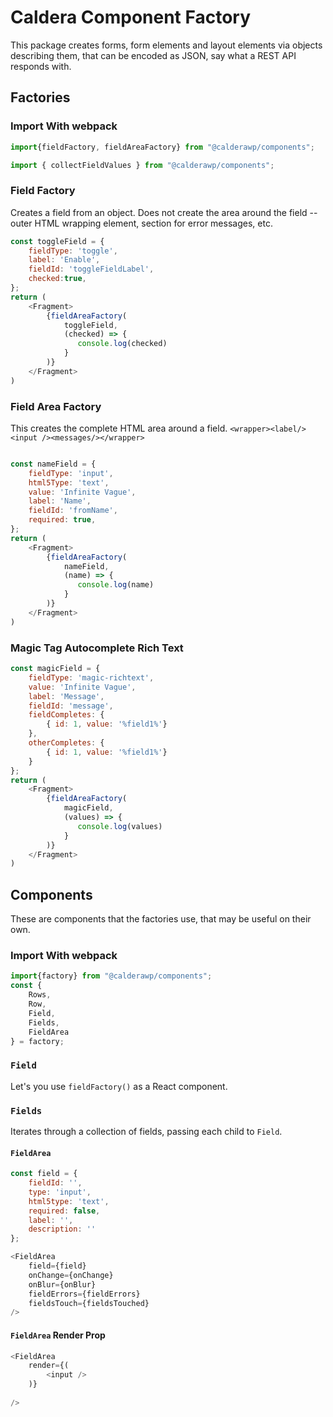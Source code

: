 # Caldera Component Factory

This package creates forms, form elements and layout elements via objects describing them, that can be encoded as JSON, say what a REST API responds with.



##  Factories


### Import With webpack
```js
import{fieldFactory, fieldAreaFactory} from "@calderawp/components";

import { collectFieldValues } from "@calderawp/components";

```

### Field Factory
Creates a field from an object. Does not create the area around the field -- outer HTML wrapping element, section for error messages, etc.

```js
const toggleField = {
	fieldType: 'toggle',
	label: 'Enable',
	fieldId: 'toggleFieldLabel',
	checked:true,
};
return (
    <Fragment>
        {fieldAreaFactory(
            toggleField,
            (checked) => {
               console.log(checked)
            }
        )}
    </Fragment>
)
```


### Field Area Factory
This creates the complete HTML area around a field. `<wrapper><label/><input /><messages/></wrapper>`

```js

const nameField = {
    fieldType: 'input',
    html5Type: 'text',
    value: 'Infinite Vague',
    label: 'Name',
    fieldId: 'fromName',
    required: true,
};
return (
    <Fragment>
        {fieldAreaFactory(
            nameField,
            (name) => {
               console.log(name)
            }
        )}
    </Fragment>
)
```

### Magic Tag Autocomplete Rich Text
```js
const magicField = {
    fieldType: 'magic-richtext',
    value: 'Infinite Vague',
    label: 'Message',
    fieldId: 'message',
    fieldCompletes: {
        { id: 1, value: '%field1%'}	
    },
    otherCompletes: {
        { id: 1, value: '%field1%'}	
    }
};
return (
    <Fragment>
        {fieldAreaFactory(
            magicField,
            (values) => {
               console.log(values)
            }
        )}
    </Fragment>
)
```

## Components
These are components that the factories use, that may be useful on their own.

### Import With webpack
```js
import{factory} from "@calderawp/components";
const { 
	Rows,
	Row, 
	Field,
	Fields,
	FieldArea
} = factory;
```
### `Field`
Let's you use `fieldFactory()` as a React component.

### `Fields`
Iterates through a collection of fields, passing each child to `Field`.

#### `FieldArea`

```js
const field = {
    fieldId: '',
    type: 'input',
    html5type: 'text',
    required: false,
    label: '',
    description: ''
};

<FieldArea
    field={field}
    onChange={onChange}
    onBlur={onBlur}
    fieldErrors={fieldErrors}
    fieldsTouch={fieldsTouched}
/>
```

#### `FieldArea` Render Prop

```js
<FieldArea
    render={(
    	<input />
    )}
   
/>
```





